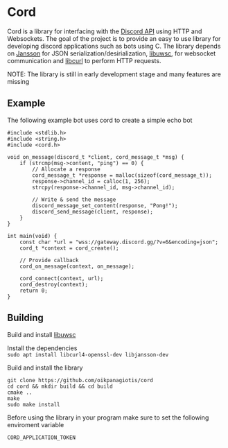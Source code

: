 # Cord
Cord is a library for interfacing with the [Discord API](https://discord.com/developers/docs/intro) using HTTP and Websockets.
The goal of the project is to provide an easy to use library for developing
discord applications such as bots using C. The library depends on [Jansson](https://github.com/akheron/jansson)
for JSON serialization/desirialization, [libuwsc](https://github.com/zhaojh329/libuwsc), for websocket communication
and [libcurl](https://github.com/curl/curl) to perform HTTP requests.

NOTE: The library is still in early development stage and many features are missing  

## Example
The following example bot uses cord to create a simple echo bot  
```
#include <stdlib.h>
#include <string.h>
#include <cord.h>

void on_message(discord_t *client, cord_message_t *msg) {
	if (strcmp(msg->content, "ping") == 0) {
		// Allocate a response
		cord_message_t *response = malloc(sizeof(cord_message_t));
		response->channel_id = calloc(1, 256);
		strcpy(response->channel_id, msg->channel_id);

		// Write & send the message
		discord_message_set_content(response, "Pong!");
		discord_send_message(client, response);
	}
}

int main(void) {
	const char *url = "wss://gateway.discord.gg/?v=6&encoding=json";
	cord_t *context = cord_create();

	// Provide callback
	cord_on_message(context, on_message);

	cord_connect(context, url);
	cord_destroy(context);
	return 0;
}

```
## Building
Build and install [libuwsc](https://github.com/zhaojh329/libuwsc)

Install the dependencies  
`sudo apt install libcurl4-openssl-dev libjansson-dev`

Build and install the library
```
git clone https://github.com/oikpanagiotis/cord  
cd cord && mkdir build && cd build
cmake ..
make
sudo make install
```

Before using the library in your program make sure to set the following enviroment variable
```
CORD_APPLICATION_TOKEN
```

